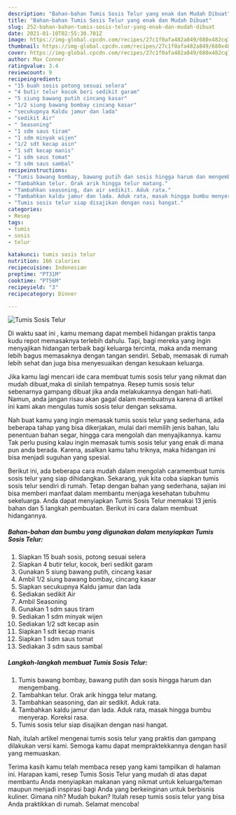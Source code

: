 ```yaml
---
description: "Bahan-bahan Tumis Sosis Telur yang enak dan Mudah Dibuat"
title: "Bahan-bahan Tumis Sosis Telur yang enak dan Mudah Dibuat"
slug: 252-bahan-bahan-tumis-sosis-telur-yang-enak-dan-mudah-dibuat
date: 2021-01-10T02:55:30.701Z
image: https://img-global.cpcdn.com/recipes/27c1f0afa482a849/680x482cq70/tumis-sosis-telur-foto-resep-utama.jpg
thumbnail: https://img-global.cpcdn.com/recipes/27c1f0afa482a849/680x482cq70/tumis-sosis-telur-foto-resep-utama.jpg
cover: https://img-global.cpcdn.com/recipes/27c1f0afa482a849/680x482cq70/tumis-sosis-telur-foto-resep-utama.jpg
author: Max Conner
ratingvalue: 3.4
reviewcount: 9
recipeingredient:
- "15 buah sosis potong sesuai selera"
- "4 butir telur kocok beri sedikit garam"
- "5 siung bawang putih cincang kasar"
- "1/2 siung bawang bombay cincang kasar"
- "secukupnya Kaldu jamur dan lada"
- "sedikit Air"
- " Seasoning"
- "1 sdm saus tiram"
- "1 sdm minyak wijen"
- "1/2 sdt kecap asin"
- "1 sdt kecap manis"
- "1 sdm saus tomat"
- "3 sdm saus sambal"
recipeinstructions:
- "Tumis bawang bombay, bawang putih dan sosis hingga harum dan mengembang."
- "Tambahkan telur. Orak arik hingga telur matang."
- "Tambahkan seasoning, dan air sedikit. Aduk rata."
- "Tambahkan kaldu jamur dan lada. Aduk rata, masak hingga bumbu menyerap. Koreksi rasa."
- "Tumis sosis telur siap disajikan dengan nasi hangat."
categories:
- Resep
tags:
- tumis
- sosis
- telur

katakunci: tumis sosis telur 
nutrition: 166 calories
recipecuisine: Indonesian
preptime: "PT31M"
cooktime: "PT56M"
recipeyield: "3"
recipecategory: Dinner

---
```



![Tumis Sosis Telur](https://img-global.cpcdn.com/recipes/27c1f0afa482a849/680x482cq70/tumis-sosis-telur-foto-resep-utama.jpg)

Di waktu  saat ini , kamu memang dapat membeli hidangan praktis tanpa kudu repot memasaknya terlebih dahulu. Tapi, bagi mereka yang ingin menyajikan hidangan terbaik bagi keluarga tercinta, maka anda memang lebih bagus memasaknya dengan tangan sendiri. Sebab, memasak di rumah lebih sehat dan juga bisa menyesuaikan dengan kesukaan keluarga.

Jika kamu lagi mencari ide cara membuat tumis sosis telur yang nikmat dan mudah dibuat,maka di sinilah tempatnya. Resep tumis sosis telur  sebenarnya gampang dibuat jika anda melakukannya dengan hati-hati. Namun, anda jangan risau akan gagal dalam membuatnya 
karena di artikel ini kami akan mengulas tumis sosis telur dengan seksama.  



Nah buat kamu yang ingin memasak tumis sosis telur yang sederhana, ada beberapa tahap yang bisa dikerjakan, mulai dari memilih jenis bahan, lalu penentuan bahan segar, hingga cara mengolah dan menyajikannya. kamu Tak perlu pusing kalau ingin memasak tumis sosis telur yang enak di mana pun anda berada. Karena, asalkan kamu  tahu triknya, maka hidangan ini bisa menjadi suguhan yang spesial.

Berikut ini, ada beberapa cara mudah dalam mengolah caramembuat tumis sosis telur yang siap dihidangkan. Sekarang, yuk kita coba siapkan tumis sosis telur sendiri di rumah. Tetap dengan bahan yang sederhana, sajian ini bisa memberi manfaat dalam membantu menjaga kesehatan tubuhmu sekeluarga. Anda dapat menyiapkan Tumis Sosis Telur memakai 13 jenis bahan dan 5 langkah pembuatan. Berikut ini cara dalam membuat hidangannya.

<!--inarticleads1-->

##### Bahan-bahan dan bumbu yang digunakan dalam menyiapkan Tumis Sosis Telur:

1. Siapkan 15 buah sosis, potong sesuai selera
1. Siapkan 4 butir telur, kocok, beri sedikit garam
1. Gunakan 5 siung bawang putih, cincang kasar
1. Ambil 1/2 siung bawang bombay, cincang kasar
1. Siapkan secukupnya Kaldu jamur dan lada
1. Sediakan sedikit Air
1. Ambil  Seasoning
1. Gunakan 1 sdm saus tiram
1. Sediakan 1 sdm minyak wijen
1. Sediakan 1/2 sdt kecap asin
1. Siapkan 1 sdt kecap manis
1. Siapkan 1 sdm saus tomat
1. Sediakan 3 sdm saus sambal




<!--inarticleads2-->

##### Langkah-langkah membuat Tumis Sosis Telur:

1. Tumis bawang bombay, bawang putih dan sosis hingga harum dan mengembang.
1. Tambahkan telur. Orak arik hingga telur matang.
1. Tambahkan seasoning, dan air sedikit. Aduk rata.
1. Tambahkan kaldu jamur dan lada. Aduk rata, masak hingga bumbu menyerap. Koreksi rasa.
1. Tumis sosis telur siap disajikan dengan nasi hangat.




Nah, itulah artikel mengenai  tumis sosis telur  yang praktis dan gampang dilakukan versi kami. Semoga kamu dapat mempraktekkannya dengan hasil yang memuaskan. 

Terima kasih kamu telah membaca resep yang kami tampilkan di halaman ini. Harapan kami, resep  Tumis Sosis Telur yang mudah di atas dapat membantu Anda menyiapkan makanan yang nikmat untuk keluarga/teman maupun menjadi inspirasi bagi Anda yang berkeinginan untuk berbisnis kuliner. Gimana nih? Mudah bukan? Itulah resep tumis sosis telur yang bisa Anda praktikkan di rumah. Selamat mencoba!

